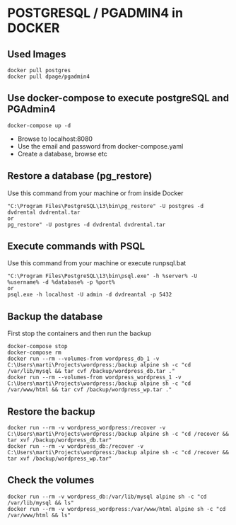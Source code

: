 # POSTGRESQL / PGADMIN4 in DOCKER

## Used Images
```
docker pull postgres
docker pull dpage/pgadmin4
```

## Use docker-compose to execute postgreSQL and PGAdmin4

```
docker-compose up -d
```

- Browse to localhost:8080
- Use the email and password from docker-compose.yaml
- Create a database, browse etc

## Restore a database (pg_restore)

Use this command from your machine or from inside Docker

```
"C:\Program Files\PostgreSQL\13\bin\pg_restore" -U postgres -d dvdrental dvdrental.tar
or
pg_restore" -U postgres -d dvdrental dvdrental.tar
```

## Execute commands with PSQL

Use this command from your machine or execute runpsql.bat

```
"C:\Program Files\PostgreSQL\13\bin\psql.exe" -h %server% -U %username% -d %database% -p %port%
or
psql.exe -h localhost -U admin -d dvdreantal -p 5432
```

## Backup the database 

First stop the containers and then run the backup

```
docker-compose stop
docker-compose rm
docker run --rm --volumes-from wordpress_db_1 -v C:\Users\marti\Projects\wordpress:/backup alpine sh -c "cd /var/lib/mysql && tar cvf /backup/wordpress_db.tar ."
docker run --rm --volumes-from wordpress_wordpress_1 -v C:\Users\marti\Projects\wordpress:/backup alpine sh -c "cd /var/www/html && tar cvf /backup/wordpress_wp.tar ."
```

## Restore the backup

```
docker run --rm -v wordpress_wordpress:/recover -v C:\Users\marti\Projects\wordpress:/backup alpine sh -c "cd /recover && tar xvf /backup/wordpress_db.tar"
docker run --rm -v wordpress_db:/recover -v C:\Users\marti\Projects\wordpress:/backup alpine sh -c "cd /recover && tar xvf /backup/wordpress_wp.tar"
```

## Check the volumes

```
docker run --rm -v wordpress_db:/var/lib/mysql alpine sh -c "cd /var/lib/mysql && ls"
docker run --rm -v wordpress_wordpress:/var/www/html alpine sh -c "cd /var/www/html && ls"
```
